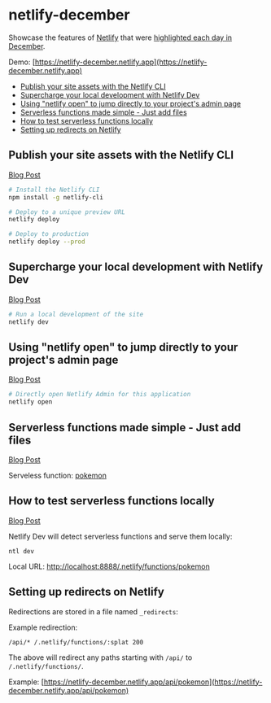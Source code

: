 # netlify-december

Showcase the features of [Netlify](https://www.netlify.com/) that were [highlighted each day in December](https://www.netlify.com/blog/2021/12/01/highlighting-a-different-netlify-feature-each-day-in-december/).

Demo: [https://netlify-december.netlify.app](https://netlify-december.netlify.app)

- [Publish your site assets with the Netlify CLI](#publish-your-site-assets-with-the-netlify-cli)
- [Supercharge your local development with Netlify Dev](#supercharge-your-local-development-with-netlify-dev)
- [Using "netlify open" to jump directly to your project's admin page](#using-netlify-open-to-jump-directly-to-your-projects-admin-page)
- [Serverless functions made simple - Just add files](#serverless-functions-made-simple---just-add-files)
- [How to test serverless functions locally](#how-to-test-serverless-functions-locally)
- [Setting up redirects on Netlify](#setting-up-redirects-on-netlify)

## Publish your site assets with the Netlify CLI

[Blog Post](https://www.netlify.com/blog/2021/12/01/publish-your-site-assets-with-the-netlify-cli/)

```bash
# Install the Netlify CLI
npm install -g netlify-cli

# Deploy to a unique preview URL
netlify deploy

# Deploy to production
netlify deploy --prod
```

## Supercharge your local development with Netlify Dev

[Blog Post](https://www.netlify.com/blog/2021/12/02/supercharge-your-local-development-with-netlify-dev/)

```bash
# Run a local development of the site
netlify dev
```

## Using "netlify open" to jump directly to your project's admin page

[Blog Post](https://www.netlify.com/blog/2021/12/06/using-netlify-open-to-jump-directly-to-your-projects-admin-page/)

```bash
# Directly open Netlify Admin for this application
netlify open
```

## Serverless functions made simple - Just add files

[Blog Post](https://www.netlify.com/blog/2021/12/11/serverless-functions-made-simple-just-add-files/)

Serveless function: [pokemon](https://github.com/petermekhaeil/netlify-december/blob/master/netlify/functions/pokemon.js)

## How to test serverless functions locally

[Blog Post](https://www.netlify.com/blog/2021/12/12/how-to-test-serverless-functions-locally/)

Netlify Dev will detect serverless functions and serve them locally:

```
ntl dev
```

Local URL: [http://localhost:8888/.netlify/functions/pokemon](http://localhost:8888/.netlify/functions/pokemon)

## Setting up redirects on Netlify

Redirections are stored in a file named `_redirects`:

Example redirection:

```
/api/* /.netlify/functions/:splat 200
```

The above will redirect any paths starting with `/api/` to `/.netlify/functions/`.

Example: [https://netlify-december.netlify.app/api/pokemon](https://netlify-december.netlify.app/api/pokemon)
